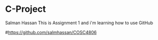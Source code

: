 # C-Project


Salman Hassan
This is Assignment 1 and i'm learning how to use GitHub

#https://github.com/salmhassan/COSC4806